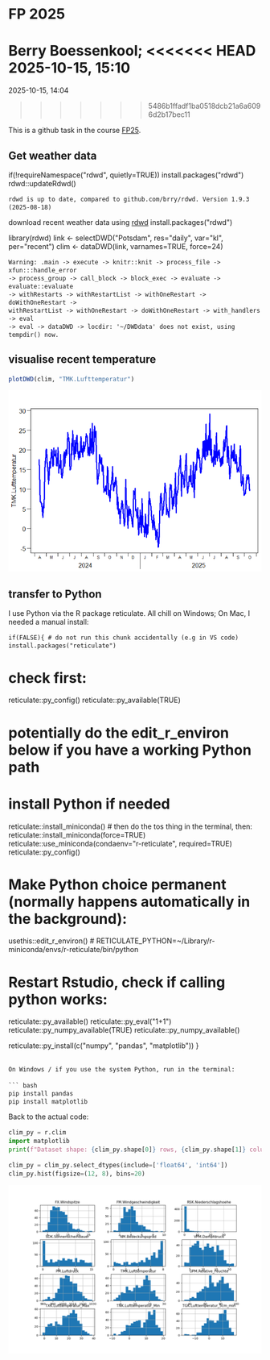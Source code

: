 # FP 2025
Berry Boessenkool;
<<<<<<< HEAD
2025-10-15, 15:10
=======
2025-10-15, 14:04
>>>>>>> 5486b1ffadf1ba0518dcb21a6a6096d2b17bec11

This is a github task in the course
[FP25](https://open.hpi.de/courses/hpi-dh-fprog2025).  

## Get weather data

if(!requireNamespace("rdwd", quietly=TRUE))
    install.packages("rdwd")
rdwd::updateRdwd()

    rdwd is up to date, compared to github.com/brry/rdwd. Version 1.9.3 (2025-08-18)

download recent weather data using
[rdwd](https://bookdown.org/brry/rdwd/)
install.packages("rdwd")

library(rdwd)
link <- selectDWD("Potsdam", res="daily", var="kl", per="recent")
clim <- dataDWD(link, varnames=TRUE, force=24)

    Warning: .main -> execute -> knitr::knit -> process_file -> xfun:::handle_error
    -> process_group -> call_block -> block_exec -> evaluate -> evaluate::evaluate
    -> withRestarts -> withRestartList -> withOneRestart -> doWithOneRestart ->
    withRestartList -> withOneRestart -> doWithOneRestart -> with_handlers -> eval
    -> eval -> dataDWD -> locdir: '~/DWDdata' does not exist, using tempdir() now.

## visualise recent temperature

``` r
plotDWD(clim, "TMK.Lufttemperatur")
```

![](README_files/figure-commonmark/plot_clim-1.png)

## transfer to Python

I use Python via the R package reticulate. All chill on Windows; On Mac,
I needed a manual install:

```
if(FALSE){ # do not run this chunk accidentally (e.g in VS code)
install.packages("reticulate")
```
# check first:
reticulate::py_config()
reticulate::py_available(TRUE)
# potentially do the edit_r_environ below if you have a working Python path

# install Python if needed
reticulate::install_miniconda() # then do the tos thing in the terminal, then:
reticulate::install_miniconda(force=TRUE)
reticulate::use_miniconda(condaenv="r-reticulate", required=TRUE)
reticulate::py_config()
# Make Python choice permanent (normally happens automatically in the background):
usethis::edit_r_environ() # RETICULATE_PYTHON=~/Library/r-miniconda/envs/r-reticulate/bin/python

# Restart Rstudio, check if calling python works:
reticulate::py_available()
reticulate::py_eval("1+1")
reticulate::py_numpy_available(TRUE)
reticulate::py_numpy_available()

reticulate::py_install(c("numpy", "pandas", "matplotlib"))
}
```

On Windows / if you use the system Python, run in the terminal:

``` bash
pip install pandas
pip install matplotlib
```

Back to the actual code:

``` python
clim_py = r.clim
import matplotlib
print(f"Dataset shape: {clim_py.shape[0]} rows, {clim_py.shape[1]} columns")
```

``` python
clim_py = clim_py.select_dtypes(include=['float64', 'int64'])
clim_py.hist(figsize=(12, 8), bins=20)
```

![](README_files/figure-commonmark/histograms-1.png)
